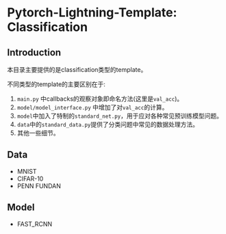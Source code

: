 # Pytorch-Lightning-Template: Classification

## Introduction

本目录主要提供的是classification类型的template。

不同类型的template的主要区别在于:
1. `main.py` 中callbacks的观察对象即命名方法(这里是`val_acc`)。
2. `model/model_interface.py` 中增加了对`val_acc`的计算。
3. `model`中加入了特制的`standard_net.py`，用于应对各种常见预训练模型问题。
4. `data`中的`standard_data.py`提供了分类问题中常见的数据处理方法。
5. 其他一些细节。

## Data

- MNIST
- CIFAR-10
- PENN FUNDAN

## Model
- FAST_RCNN